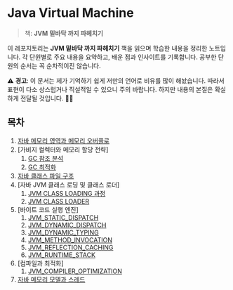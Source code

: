 # Java Virtual Machine

> 책: **JVM 밑바닥 까지 파헤치기**


이 레포지토리는 **JVM 밑바닥 까지 파헤치기** 책을 읽으며 학습한 내용을 정리한 노트입니다. 각 단원별로 주요 내용을 요약하고, 배운 점과 인사이트를 기록합니다.  공부한 단원의 순서는 꼭 순차적이진 않습니다.


⚠️ **경고**: 이 문서는 제가 기억하기 쉽게 저만의 언어로 비유를 많이 해놨습니다. 따라서 표현이 다소 상스럽거나 직설적일 수 있으니 주의 바랍니다. 하지만 내용의 본질은 확실하게 전달될 것입니다. 🧠🔥


## 목차

1. [자바 메모리 영역과 메모리 오버플로](src/main/java/com/ryuqq/chapter2/README.md)
2. [가비지 컬렉터와 메모리 할당 전략]
   1. [GC 참조 분석](src/main/java/com/ryuqq/chapter3/JVM_GC_REFERENCE_ANALYSIS.md)
   2. [GC 최적화](src/main/java/com/ryuqq/chapter3/JVM_GC_OPTIMIZATION.md)
3. [자바 클래스 파일 구조](src/main/java/com/ryuqq/chapter6/CLASS_FILE_STRUCTURE.md)
4. [자바 JVM 클래스 로딩 및 클래스 로더]
   1. [JVM CLASS LOADING 과정](src/main/java/com/ryuqq/chapter7/JVM_CLASS_LOADER.md)
   2. [JVM CLASS LOADER](src/main/java/com/ryuqq/chapter7/JVM_CLASS_LOADING.md)
5. [바이트 코드 실행 엔진]
   1. [JVM_STATIC_DISPATCH](src/main/java/com/ryuqq/chapter8/JVM_STATIC_DISPATCH.md)
   2. [JVM_DYNAMIC_DISPATCH](src/main/java/com/ryuqq/chapter8/JVM_DYNAMIC_DISPATCH.md)
   3. [JVM_DYNAMIC_TYPING](src/main/java/com/ryuqq/chapter8/JVM_DYNAMIC_TYPING.md)
   4. [JVM_METHOD_INVOCATION](src/main/java/com/ryuqq/chapter8/JVM_METHOD_INVOCATION.md)
   5. [JVM_REFLECTION_CACHING](src/main/java/com/ryuqq/chapter8/JVM_REFLECTION_CACHING.md)
   6. [JVM_RUNTIME_STACK](src/main/java/com/ryuqq/chapter8/JVM_RUNTIME_STACK.md)
6. [컴파일과 최적화]
   1. [JVM_COMPILER_OPTIMIZATION](src/main/java/com/ryuqq/chapter11/JVM_COMPILER_OPTIMIZATION.md)
5. [자바 메모리 모델과 스레드](src/main/java/com/ryuqq/chapter13/README.md)
